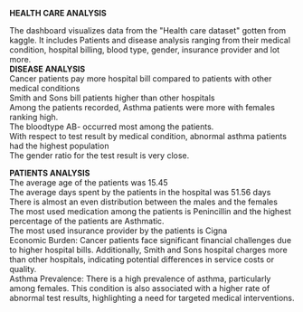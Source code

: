 **HEALTH CARE ANALYSIS**<br/>

The dashboard visualizes data from the "Health care dataset" gotten from kaggle. It includes Patients and disease analysis ranging from their medical condition, hospital billing, blood type, gender, insurance provider and lot more.<br/>
**DISEASE ANALYSIS**<br/>
Cancer patients pay more hospital bill compared to patients with other medical conditions<br/>
Smith and Sons bill patients higher than other hospitals<br/>
Among the patients recorded, Asthma patients were more with females ranking high.<br/>
The bloodtype AB- occurred most among the patients.<br/>
With respect to test result by medical condition, abnormal asthma patients had the highest population<br/>
The gender ratio for the test result is very close.<br/>

**PATIENTS ANALYSIS**<br/>
The average age of the patients was 15.45<br/>
The average days spent by the patients in the hospital was 51.56 days<br/>
There is almost an even distribution between the males and the females<br/>
The most used medication among the patients is Penincillin and the highest percentage of the patients are Asthmatic.<br/>
The most used insurance provider by the patients is Cigna<br/>
Economic Burden: Cancer patients face significant financial challenges due to higher hospital bills. Additionally, Smith and Sons hospital charges more than other hospitals, indicating potential differences in service costs or quality.<br/>
Asthma Prevalence: There is a high prevalence of asthma, particularly among females. This condition is also associated with a higher rate of abnormal test results, highlighting a need for targeted medical interventions.<br/>
